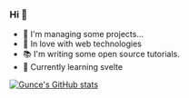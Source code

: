 ### Hi 👋

- 💬 I'm managing some projects... 
- 🥰 In love with web technologies
- 📚 I'm writing some open source tutorials.
- 🌱 Currently learning svelte

[![Gunce's GitHub stats](https://github-readme-stats.vercel.app/api?username=guncebektas&show_icons=true)](https://github.com/guncebektas)
